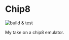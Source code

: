 # Chip8

![build & test](https://github.com/execb5/chip8/.github/workflows/c.yml/badge.svg)

My take on a chip8 emulator.
